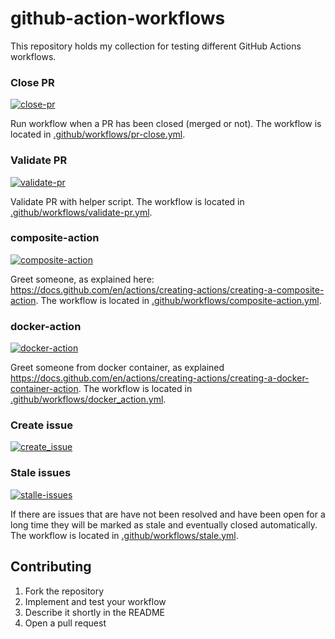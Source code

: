 # github-action-workflows
This repository holds my collection for testing different GitHub Actions workflows.

### Close PR
[![close-pr](https://github.com/atrakic/github-action-workflows/actions/workflows/pr-close.yml/badge.svg)](https://github.com/atrakic/github-action-workflows/actions/workflows/pr-close.yml)

Run workflow when a PR has been closed (merged or not).
The workflow is located in [.github/workflows/pr-close.yml](.github/workflows/pr-close.yml).

### Validate PR
[![validate-pr](https://github.com/atrakic/github-action-workflows/actions/workflows/validate-pr.yml/badge.svg)](https://github.com/atrakic/github-action-workflows/actions/workflows/validate-pr.yml)

Validate PR with helper script.
The workflow is located in [.github/workflows/validate-pr.yml](.github/workflows/validate-pr.yml).

### composite-action
[![composite-action](https://github.com/atrakic/github-action-workflows/actions/workflows/composite-action.yml/badge.svg)](https://github.com/atrakic/github-action-workflows/actions/workflows/composite-action.yml)

Greet someone, as explained here: https://docs.github.com/en/actions/creating-actions/creating-a-composite-action.
The workflow is located in [.github/workflows/composite-action.yml](.github/workflows/composite-action.yml).


### docker-action
[![docker-action](https://github.com/atrakic/github-action-workflows/actions/workflows/docker_action.yml/badge.svg)](https://github.com/atrakic/github-action-workflows/actions/workflows/docker_action.yml)

Greet someone from docker container, as explained https://docs.github.com/en/actions/creating-actions/creating-a-docker-container-action.
The workflow is located in [.github/workflows/docker_action.yml](.github/workflows/docker_action.yml).


### Create issue
[![create_issue](https://github.com/atrakic/github-action-workflows/actions/workflows/create_issue.yml/badge.svg)](https://github.com/atrakic/github-action-workflows/actions/workflows/create_issue.yml)

### Stale issues
[![stalle-issues](https://github.com/atrakic/github-action-workflows/actions/workflows/stale.yml/badge.svg)](https://github.com/atrakic/github-action-workflows/actions/workflows/stale.yml)

If there are issues that are have not been resolved and have been open for a long time they will be marked as stale and eventually closed automatically.
The workflow is located in [.github/workflows/stale.yml](.github/workflows/stale.yml).

## Contributing

1. Fork the repository
2. Implement and test your workflow
3. Describe it shortly in the README
4. Open a pull request
